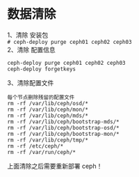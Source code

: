 数据清除
========
1、清除 安装包  
``` # ceph-deploy purge ceph01 ceph02 ceph03 ```  
2、清除 配置信息  
```
ceph-deploy purge ceph01 ceph02 ceph03
ceph-deploy forgetkeys
```  

3、清除配置文件  
```
每个节点删除残留的配置文件
rm -rf /var/lib/ceph/osd/*
rm -rf /var/lib/ceph/mon/*
rm -rf /var/lib/ceph/mds/*
rm -rf /var/lib/ceph/bootstrap-mds/*
rm -rf /var/lib/ceph/bootstrap-osd/*
rm -rf /var/lib/ceph/bootstrap-mon/*
rm -rf /var/lib/ceph/tmp/*
rm -rf /etc/ceph/*
rm -rf /var/run/ceph/*
```  

上面清除之后需要重新部署 ceph！  

